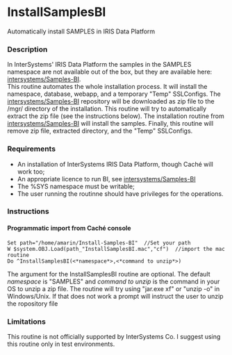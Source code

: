 # InstallSamplesBI
Automatically install SAMPLES in IRIS Data Platform

### Description
In InterSystems' IRIS Data Platform the samples in the SAMPLES namespace are not available out of the box, but they are available here: [intersystems/Samples-BI](https://github.com/intersystems/Samples-BI).  
This routine automates the whole installation process. It will install the namespace, database, webapp, and a temporary "Temp" SSLConfigs. The [intersystems/Samples-BI](https://github.com/intersystems/Samples-BI) repository will be downloaded as zip file to the /mgr/ directory of the installation. This routine will try to automatically extract the zip file (see the instructions below). The installation routine from [intersystems/Samples-BI](https://github.com/intersystems/Samples-BI) will install the samples. Finally, this routine will remove zip file, extracted directory, and the "Temp" SSLConfigs.  

### Requirements
* An installation of InterSystems IRIS Data Platform, though Caché will work too;  
* An appropriate licence to run BI, see [intersystems/Samples-BI](https://github.com/intersystems/Samples-BI)  
* The %SYS namespace must be writable;  
* The user running the routinne should have privileges for the operations.  

### Instructions
#### Programmatic import from Caché console
```
Set path="/home/amarin/Install-Samples-BI"  //Set your path
W $system.OBJ.Load(path_"InstallSamplesBI.mac","cf")  //import the mac routine
Do ^InstallSamplesBI(<*namespace*>,<*command to unzip*>)
```
The argument for the InstallSamplesBI routine are optional. The default *namespace* is "SAMPLES" and *command to unzip* is the command in your OS to unzip a zip file. The routine will try using "jar.exe xf" or "unzip -o" in Windows/Unix. If that does not work a prompt will instruct the user to unzip the ropository file


### Limitations
This routine is not officially supported by InterSystems Co. I suggest using this routine only in test environments.